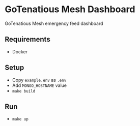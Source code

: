 # GoTenatious Mesh Dashboard
GoTenatious Mesh emergency feed dashboard

## Requirements
- Docker

## Setup

- Copy `example.env` as `.env`
- Add `MONGO_HOSTNAME` value
- `make build`

## Run
- `make up`

